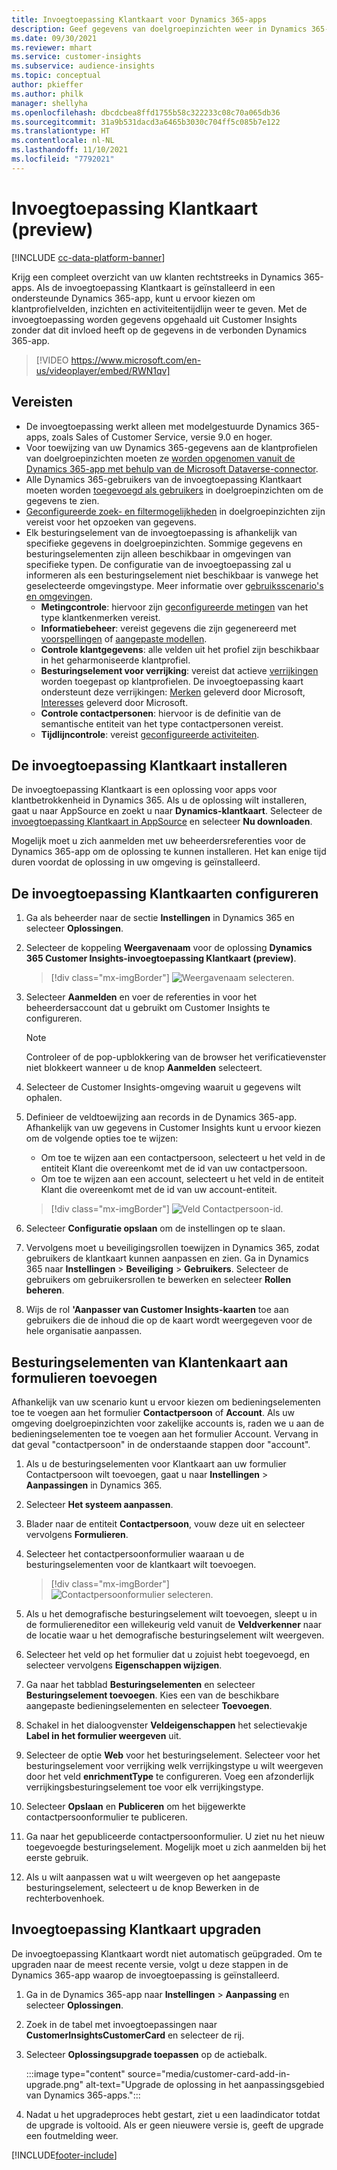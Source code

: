 ```yaml
---
title: Invoegtoepassing Klantkaart voor Dynamics 365-apps
description: Geef gegevens van doelgroepinzichten weer in Dynamics 365-apps met deze invoegtoepassing.
ms.date: 09/30/2021
ms.reviewer: mhart
ms.service: customer-insights
ms.subservice: audience-insights
ms.topic: conceptual
author: pkieffer
ms.author: philk
manager: shellyha
ms.openlocfilehash: dbcdcbea8ffd1755b58c322233c08c70a065db36
ms.sourcegitcommit: 31a9b531dacd3a6465b3030c704ff5c085b7e122
ms.translationtype: HT
ms.contentlocale: nl-NL
ms.lasthandoff: 11/10/2021
ms.locfileid: "7792021"
---
```

# <a name="customer-card-add-in-preview"></a>Invoegtoepassing Klantkaart (preview)

[!INCLUDE [cc-data-platform-banner](../includes/cc-data-platform-banner.md)]

Krijg een compleet overzicht van uw klanten rechtstreeks in Dynamics 365-apps. Als de invoegtoepassing Klantkaart is geïnstalleerd in een ondersteunde Dynamics 365-app, kunt u ervoor kiezen om klantprofielvelden, inzichten en activiteitentijdlijn weer te geven. Met de invoegtoepassing worden gegevens opgehaald uit Customer Insights zonder dat dit invloed heeft op de gegevens in de verbonden Dynamics 365-app.

> [!VIDEO https://www.microsoft.com/en-us/videoplayer/embed/RWN1qv]

## <a name="prerequisites"></a>Vereisten

- De invoegtoepassing werkt alleen met modelgestuurde Dynamics 365-apps, zoals Sales of Customer Service, versie 9.0 en hoger.
- Voor toewijzing van uw Dynamics 365-gegevens aan de klantprofielen van doelgroepinzichten moeten ze [worden opgenomen vanuit de Dynamics 365-app met behulp van de Microsoft Dataverse-connector](connect-power-query.md).
- Alle Dynamics 365-gebruikers van de invoegtoepassing Klantkaart moeten worden [toegevoegd als gebruikers](permissions.md) in doelgroepinzichten om de gegevens te zien.
- [Geconfigureerde zoek- en filtermogelijkheden](search-filter-index.md) in doelgroepinzichten zijn vereist voor het opzoeken van gegevens.
- Elk besturingselement van de invoegtoepassing is afhankelijk van specifieke gegevens in doelgroepinzichten. Sommige gegevens en besturingselementen zijn alleen beschikbaar in omgevingen van specifieke typen. De configuratie van de invoegtoepassing zal u informeren als een besturingselement niet beschikbaar is vanwege het geselecteerde omgevingstype. Meer informatie over [gebruiksscenario's en omgevingen](work-with-business-accounts.md).
  - **Metingcontrole**: hiervoor zijn [geconfigureerde metingen](measures.md) van het type klantkenmerken vereist.
  - **Informatiebeheer**: vereist gegevens die zijn gegenereerd met [voorspellingen](predictions.md) of [aangepaste modellen](custom-models.md).
  - **Controle klantgegevens**: alle velden uit het profiel zijn beschikbaar in het geharmoniseerde klantprofiel.
  - **Besturingselement voor verrijking**: vereist dat actieve [verrijkingen](enrichment-hub.md) worden toegepast op klantprofielen. De invoegtoepassing kaart ondersteunt deze verrijkingen: [Merken](enrichment-microsoft.md) geleverd door Microsoft, [Interesses](enrichment-microsoft.md) geleverd door Microsoft.
  - **Controle contactpersonen**: hiervoor is de definitie van de semantische entiteit van het type contactpersonen vereist.
  - **Tijdlijncontrole**: vereist [geconfigureerde activiteiten](activities.md).

## <a name="install-the-customer-card-add-in"></a>De invoegtoepassing Klantkaart installeren

De invoegtoepassing Klantkaart is een oplossing voor apps voor klantbetrokkenheid in Dynamics 365. Als u de oplossing wilt installeren, gaat u naar AppSource en zoekt u naar **Dynamics-klantkaart**. Selecteer de [invoegtoepassing Klantkaart in AppSource](https://appsource.microsoft.com/product/dynamics-365/mscrm.dynamics_365_customer_insights_customer_card_addin?tab=Overview) en selecteer **Nu downloaden**.

Mogelijk moet u zich aanmelden met uw beheerdersreferenties voor de Dynamics 365-app om de oplossing te kunnen installeren. Het kan enige tijd duren voordat de oplossing in uw omgeving is geïnstalleerd.

## <a name="configure-the-customer-card-add-in"></a>De invoegtoepassing Klantkaarten configureren

1. Ga als beheerder naar de sectie **Instellingen** in Dynamics 365 en selecteer **Oplossingen**.

1. Selecteer de koppeling **Weergavenaam** voor de oplossing **Dynamics 365 Customer Insights-invoegtoepassing KIantkaart (preview)**.

   > [!div class="mx-imgBorder"]
   > ![Weergavenaam selecteren.](media/select-display-name.png "Weergavenaam selecteren.")

1. Selecteer **Aanmelden** en voer de referenties in voor het beheerdersaccount dat u gebruikt om Customer Insights te configureren.

   > [!NOTE]
   > Controleer of de pop-upblokkering van de browser het verificatievenster niet blokkeert wanneer u de knop **Aanmelden** selecteert.

1. Selecteer de Customer Insights-omgeving waaruit u gegevens wilt ophalen.

1. Definieer de veldtoewijzing aan records in de Dynamics 365-app. Afhankelijk van uw gegevens in Customer Insights kunt u ervoor kiezen om de volgende opties toe te wijzen:
   - Om toe te wijzen aan een contactpersoon, selecteert u het veld in de entiteit Klant die overeenkomt met de id van uw contactpersoon.
   - Om toe te wijzen aan een account, selecteert u het veld in de entiteit Klant die overeenkomt met de id van uw account-entiteit.

   > [!div class="mx-imgBorder"]
   > ![Veld Contactpersoon-id.](media/contact-id-field.png "Veld Contactpersoon-id.")

1. Selecteer **Configuratie opslaan** om de instellingen op te slaan.

1. Vervolgens moet u beveiligingsrollen toewijzen in Dynamics 365, zodat gebruikers de klantkaart kunnen aanpassen en zien. Ga in Dynamics 365 naar **Instellingen** > **Beveiliging** > **Gebruikers**. Selecteer de gebruikers om gebruikersrollen te bewerken en selecteer **Rollen beheren**.

1. Wijs de rol **'Aanpasser van Customer Insights-kaarten** toe aan gebruikers die de inhoud die op de kaart wordt weergegeven voor de hele organisatie aanpassen.

## <a name="add-customer-card-controls-to-forms"></a>Besturingselementen van Klantenkaart aan formulieren toevoegen

Afhankelijk van uw scenario kunt u ervoor kiezen om bedieningselementen toe te voegen aan het formulier **Contactpersoon** of **Account**. Als uw omgeving doelgroepinzichten voor zakelijke accounts is, raden we u aan de bedieningselementen toe te voegen aan het formulier Account. Vervang in dat geval "contactpersoon" in de onderstaande stappen door "account".

1. Als u de besturingselementen voor Klantkaart aan uw formulier Contactpersoon wilt toevoegen, gaat u naar **Instellingen** > **Aanpassingen** in Dynamics 365.

1. Selecteer **Het systeem aanpassen**.

1. Blader naar de entiteit **Contactpersoon**, vouw deze uit en selecteer vervolgens **Formulieren**.

1. Selecteer het contactpersoonformulier waaraan u de besturingselementen voor de klantkaart wilt toevoegen.

    > [!div class="mx-imgBorder"]
    > ![Contactpersoonformulier selecteren.](media/contact-active-forms.png "Contactpersoonformulier selecteren.")

1. Als u het demografische besturingselement wilt toevoegen, sleept u in de formuliereneditor een willekeurig veld vanuit de **Veldverkenner** naar de locatie waar u het demografische besturingselement wilt weergeven.

1. Selecteer het veld op het formulier dat u zojuist hebt toegevoegd, en selecteer vervolgens **Eigenschappen wijzigen**.

1. Ga naar het tabblad **Besturingselementen** en selecteer **Besturingselement toevoegen**. Kies een van de beschikbare aangepaste bedieningselementen en selecteer **Toevoegen**.

1. Schakel in het dialoogvenster **Veldeigenschappen** het selectievakje **Label in het formulier weergeven** uit.

1. Selecteer de optie **Web** voor het besturingselement. Selecteer voor het besturingselement voor verrijking welk verrijkingstype u wilt weergeven door het veld **enrichmentType** te configureren. Voeg een afzonderlijk verrijkingsbesturingselement toe voor elk verrijkingstype.

1. Selecteer **Opslaan** en **Publiceren** om het bijgewerkte contactpersoonformulier te publiceren.

1. Ga naar het gepubliceerde contactpersoonformulier. U ziet nu het nieuw toegevoegde besturingselement. Mogelijk moet u zich aanmelden bij het eerste gebruik.

1. Als u wilt aanpassen wat u wilt weergeven op het aangepaste besturingselement, selecteert u de knop Bewerken in de rechterbovenhoek.

## <a name="upgrade-customer-card-add-in"></a>Invoegtoepassing Klantkaart upgraden

De invoegtoepassing Klantkaart wordt niet automatisch geüpgraded. Om te upgraden naar de meest recente versie, volgt u deze stappen in de Dynamics 365-app waarop de invoegtoepassing is geïnstalleerd.

1. Ga in de Dynamics 365-app naar **Instellingen** > **Aanpassing** en selecteer **Oplossingen**.

1. Zoek in de tabel met invoegtoepassingen naar **CustomerInsightsCustomerCard** en selecteer de rij.

1. Selecteer **Oplossingsupgrade toepassen** op de actiebalk.

   :::image type="content" source="media/customer-card-add-in-upgrade.png" alt-text="Upgrade de oplossing in het aanpassingsgebied van Dynamics 365-apps.":::

1. Nadat u het upgradeproces hebt gestart, ziet u een laadindicator totdat de upgrade is voltooid. Als er geen nieuwere versie is, geeft de upgrade een foutmelding weer.


[!INCLUDE[footer-include](../includes/footer-banner.md)]
